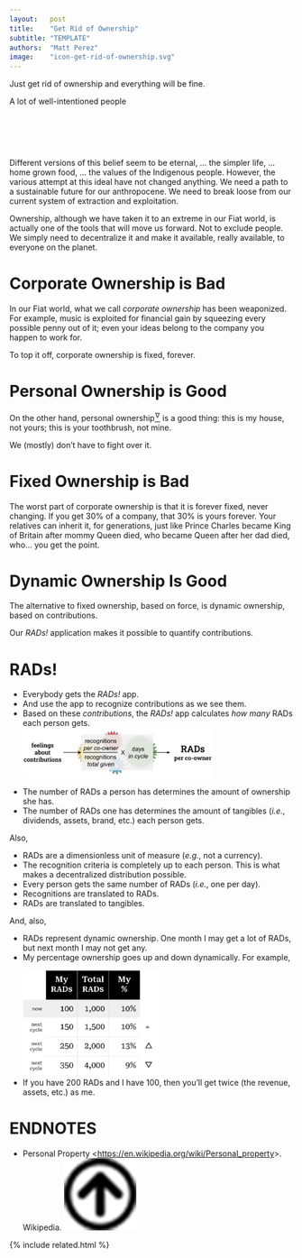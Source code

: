 ```yaml
---
layout:   post
title:    "Get Rid of Ownership"
subtitle: "TEMPLATE"
authors:  "Matt Perez"
image:    "icon-get-rid-of-ownership.svg"
---
```


<div style="display:none;">
 <p><span class="_quotespan">Just get rid of ownership and everything will be fine</span>. This is a recurring and dangerous fantasy. Although we have taken it to an extreme, ownership is actually a good thing.</p>
</div>

<div class="_citation">
 <p>Just get rid of ownership and everything will be fine.</p>
 <p id="_signature">A lot of well-intentioned people</p>
</div>

<h1>&nbsp;</h1>
 <p>Different versions of this belief seem to be eternal, <span class="_quotespan">&hellip; the simpler life,</span> <span class="_quotespan">&hellip; home grown food,</span> <span class="_quotespan">&hellip; the values of the Indigenous people.</span> However, the various attempt at this ideal have not changed anything. We need a path to a sustainable future for our anthropocene. We need to break loose from our current system of extraction and exploitation.</p>
 <p>Ownership, although we have taken it to an extreme in our <span class="_paradigm">Fiat</span> world, is actually one of the tools that will move us forward. Not to exclude people. We simply need to decentralize it and make it available, really available, to everyone on the planet.</p>

<h1>Corporate Ownership is Bad</h1>
 <p>In our <span class="_paradigm">Fiat</span> world, what we call <em>corporate ownership</em> has been weaponized. For example, music is exploited for financial gain by squeezing every possible penny out of it; even your ideas belong to the company you happen to work for.</p>
 <p>To top it off, corporate ownership is fixed, forever.</p>

<h1>Personal Ownership is Good</h1>
 <p>On the other hand, personal ownership<a href="#en01"><sup id="bm01">&hairsp;&nabla;&hairsp;</sup></a> is a good thing: this is my house, not yours; this is your toothbrush, not mine.</p>
 <p>We (mostly) don’t have to fight over it.</p>

<h1>Fixed Ownership is Bad</h1>
 <p>The worst part of corporate ownership is that it is forever fixed, never changing. If you get 30% of a company, that 30% is yours forever. Your relatives can inherit it, for generations, just like Prince Charles became King of Britain after mommy Queen died, who became Queen after her dad died, who&hellip; you get the point.</p>

<h1>Dynamic Ownership Is Good</h1>
 <p>The alternative to fixed ownership, based on force, is dynamic ownership, based on contributions.</p>
 <p>Our <em>RADs!</em> application makes it possible to quantify contributions.</p>

<h1>RADs!</h1>
 <ul>
  <li>Everybody gets the <em>RADs!</em> app.</li>
  <li>And use the app to recognize contributions as we see them.</li>
  <li>Based on these <em>contributions</em>, the <em>RADs!</em> app calculates <em>how many</em> <span class="_paradigm">RAD</span>s each person gets.
  <div class="_center">
   <img
    src="/assets/img/recognitions-to-rads-equation.svg"
    width="70%"
    alt="">
  </div>
  </li>
 </ul>
 <ul>
  <li>The number of <span class="_paradigm">RAD</span>s a person has determines the amount of ownership she has.</li>
  <li>The number of <span class="_paradigm">RAD</span>s one has determines the amount of tangibles (<em>i.e.</em>, dividends, assets, brand, etc.) each person gets.</li>
 </ul>
 <p>Also,</p>
  <ul>
   <li><span class="_paradigm">RAD</span>s are a dimensionless unit of measure (<em>e.g.</em>, not a currency).</li>
   <li>The recognition criteria is completely up to each person. This is what makes a decentralized distribution possible.</li>
   <li>Every person gets the same number of <span class="_paradigm">RAD</span>s (<em>i.e.</em>, one per day).</li>
   <li>Recognitions are translated to <span class="_paradigm">RAD</span>s.</li>
   <li><span class="_paradigm">RAD</span>s are translated to tangibles.</li>
  </ul>
 <p>And, also,</p>
  <ul>
   <li><span class="_paradigm">RAD</span>s represent dynamic ownership. One month I may get a lot of <span class="_paradigm">RAD</span>s, but next month I may not get any.</li>
   <li>My percentage ownership goes up and down dynamically. For example,</li>
   <div class="_center" style="margin-top:1em; ">
    <img
     src="/assets/img/rads-fluctuations.svg"
     width="50%"
     alt="">
   </div>
   <li>If you have 200 <span class="_paradigm">RAD</span>s and I have 100, then you’ll get twice (the revenue, assets, etc.) as me.</li>
  </ul>

<h1 class="_section">ENDNOTES</h1>
 <ul>
  <li id="en01">
   <p class="_list-item">
    Personal Property
    <<a href="https://en.wikipedia.org/wiki/Personal_property">https://en.wikipedia.org/wiki/Personal_property</a>>.
    Wikipedia.
    <a class="_uparrow" href="#bm01"><img src="/assets/img/arrow-up-icon.png"></a>
   </p>
  </li>
 </ul>

{% include related.html %}
